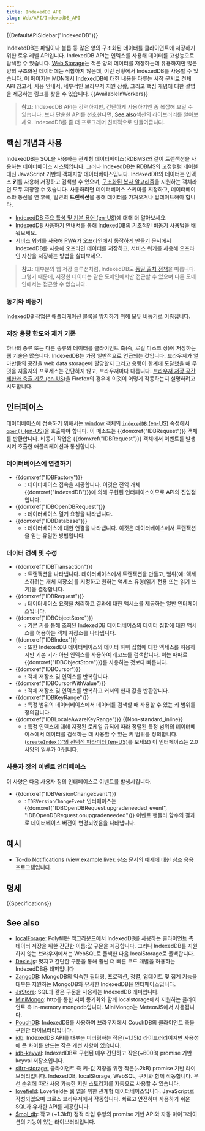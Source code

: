 ```yaml
---
title: IndexedDB API
slug: Web/API/IndexedDB_API
---
```

{{DefaultAPISidebar("IndexedDB")}}

IndexedDB는 파일이나 블롭 등 많은 양의 구조화된 데이터를 클라이언트에 저장하기 위한 로우 레벨 API입니다. IndexedDB API는 인덱스를 사용해 데이터를 고성능으로 탐색할 수 있습니다. [Web Storage](/ko/docs/Web/API/Web_Storage_API)는 적은 양의 데이터를 저장하는데 유용하지만 많은 양의 구조화된 데이터에는 적합하지 않은데, 이런 상황에서 IndexedDB를 사용할 수 있습니다. 이 페이지는 MDN에서 IndexedDB에 대한 내용을 다루는 시작 문서로 전체 API 참고서, 사용 안내서, 세부적인 브라우저 지원 상황, 그리고 핵심 개념에 대한 설명을 제공하는 링크를 찾을 수 있습니다.
{{AvailableInWorkers}}

> **참고:** IndexedDB API는 강력하지만, 간단하게 사용하기엔 좀 복잡해 보일 수 있습니다. 보다 단순한 API를 선호한다면, [See also](#see_also)섹션의 라이브러리를 알아보세요. IndexedDB를 좀 더 프로그래머 친화적으로 만들어줍니다.

## 핵심 개념과 사용

IndexedDB는 SQL을 사용하는 관계형 데이터베이스(RDBMS)와 같이 트랜잭션을 사용하는 데이터베이스 시스템입니다. 그러나 IndexedDB는 RDBMS의 고정컬럼 테이블 대신 JavaScript 기반의 객체지향 데이터베이스입니다. IndexedDB의 데이터는 인덱스 **키**를 사용해 저장하고 검색할 수 있으며, [구조화된 복사 알고리즘](/ko/docs/Web/API/Web_Workers_API/Structured_clone_algorithm)을 지원하는 객체라면 모두 저장할 수 있습니다. 사용하려면 데이터베이스 스키마를 지정하고, 데이터베이스와 통신을 연 후에, 일련의 **트랜잭션**을 통해 데이터를 가져오거나 업데이트해야 합니다.

- [IndexedDB 주요 특성 및 기본 용어 (en-US)](/ko/docs/Web/API/IndexedDB_API/Basic_Terminology)에 대해 더 알아보세요.
- [IndexedDB 사용하기](/ko/docs/Web/API/IndexedDB_API/Using_IndexedDB) 안내서를 통해 IndexedDB의 기초적인 비동기 사용법을 배워보세요.
- [서비스 워커를 사용해 PWA가 오프라인에서 동작하게 만들기](/ko/docs/Web/Progressive_web_apps/Offline_Service_workers) 문서에서 IndexedDB를 사용해 오프라인 데이터를 저장하고, 서비스 워커를 사용해 오프라인 자산을 저장하는 방법을 살펴보세요.

> **참고:** 대부분의 웹 저장 솔루션처럼, IndexedDB도 [동일 출처 정책](https://www.w3.org/Security/wiki/Same_Origin_Policy)을 따릅니다. 그렇기 때문에, 저장한 데이터는 같은 도메인에서만 접근할 수 있으며 다른 도메인에서는 접근할 수 없습니다.

### 동기와 비동기

IndexedDB 작업은 애플리케이션 블록을 방지하기 위해 모두 비동기로 이뤄집니다.

### 저장 용량 한도와 제거 기준

하나의 종류 또는 다른 종류의 데이터를 클라이언트 측(즉, 로컬 디스크 상)에 저장하는 웹 기술은 많습니다. IndexedDB는 가장 일반적으로 언급되는 것입니다. 브라우저가 얼마만큼의 공간을 web data storage에 할당할지 그리고 용량이 한계에 도달했을 때 무엇을 지울지의 프로세스는 간단하지 않고, 브라우저마다 다릅니다. [브라우저 저장 공간 제한과 축출 기준 (en-US)](/ko/docs/Web/API/IndexedDB_API/Browser_storage_limits_and_eviction_criteria)을 Firefox의 경우에 이것이 어떻게 작동하는지 설명하려고 시도합니다.

## 인터페이스

데이터베이스에 접속하기 위해서는 [window](/ko/docs/Web/API/Window) 객체의 [`indexedDB` (en-US)](/ko/docs/Web/API/indexedDB) 속성에서 [`open()` (en-US)](/ko/docs/Web/API/IDBFactory/open)을 호출해야 합니다. 이 메소드는 {{domxref("IDBRequest")}} 객체를 반환합니다. 비동기 작업은 {{domxref("IDBRequest")}} 객체에서 이벤트를 발생시켜 호출한 애플리케이션과 통신합니다.

### 데이터베이스에 연결하기

- {{domxref("IDBFactory")}}
  - : 데이터베이스 접속을 제공합니다. 이것은 전역 개체 {{domxref("indexedDB")}}에 의해 구현된 인터페이스이므로 API의 진입점입니다.
- {{domxref("IDBOpenDBRequest")}}
  - : 데이터베이스 열기 요청을 나타냅니다.
- {{domxref("IDBDatabase")}}
  - : 데이터베이스에 대한 연결을 나타냅니다. 이것은 데이터베이스에서 트랜잭션을 얻는 유일한 방법입니다.

### 데이터 검색 및 수정

- {{domxref("IDBTransaction")}}
  - : 트랜잭션을 나타냅니다. 데이터베이스에서 트랜잭션을 만들고, 범위(예: 액세스하려는 개체 저장소)를 지정하고 원하는 액세스 유형(읽기 전용 또는 읽기 쓰기)을 결정합니다.
- {{domxref("IDBRequest")}}
  - : 데이터베이스 요청을 처리하고 결과에 대한 액세스를 제공하는 일반 인터페이스입니다.
- {{domxref("IDBObjectStore")}}
  - : 기본 키를 통해 조회된 IndexedDB 데이터베이스의 데이터 집합에 대한 액세스를 허용하는 객체 저장소를 나타냅니다.
- {{domxref("IDBIndex")}}
  - : 또한 IndexedDB 데이터베이스의 데이터 하위 집합에 대한 액세스를 허용하지만 기본 키가 아닌 인덱스를 사용하여 레코드를 검색합니다. 이는 때때로 {{domxref("IDBObjectStore")}}를 사용하는 것보다 빠릅니다.
- {{domxref("IDBCursor")}}
  - : 객체 저장소 및 인덱스를 반복합니다.
- {{domxref("IDBCursorWithValue")}}
  - : 객체 저장소 및 인덱스를 반복하고 커서의 현재 값을 반환합니다.
- {{domxref("IDBKeyRange")}}
  - : 특정 범위의 데이터베이스에서 데이터를 검색할 때 사용할 수 있는 키 범위를 정의합니다.
- {{domxref("IDBLocaleAwareKeyRange")}} {{Non-standard_inline}}
  - : 특정 인덱스에 대해 지정된 로케일 규칙에 따라 정렬된 특정 범위의 데이터베이스에서 데이터를 검색하는 데 사용할 수 있는 키 범위를 정의합니다. ([`createIndex()`'의 선택적 파라미터 (en-US)](/ko/docs/Web/API/IDBObjectStore/createIndex#parameters)를 보세요) 이 인터페이스는 2.0 사양의 일부가 아닙니다.

### 사용자 정의 이벤트 인터페이스

이 사양은 다음 사용자 정의 인터페이스로 이벤트를 발생시킵니다.

- {{domxref("IDBVersionChangeEvent")}}
  - : `IDBVersionChangeEvent` 인터페이스는 {{domxref("IDBOpenDBRequest.upgradeneeded_event", "IDBOpenDBRequest.onupgradeneeded")}} 이벤트 핸들러 함수의 결과로 데이터베이스 버전이 변경되었음을 나타냅니다.

## 예시

- [To-do Notifications](https://github.com/mdn/to-do-notifications/tree/gh-pages) ([view example live](https://mdn.github.io/to-do-notifications/)): 참조 문서의 예제에 대한 참조 응용 프로그램입니다.

## 명세

{{Specifications}}

## See also

- [localForage](https://localforage.github.io/localForage/): Polyfill은 백그라운드에서 IndexedDB를 사용하는 클라이언트 측 데이터 저장을 위한 간단한 이름:값 구문을 제공합니다. 그러나 IndexedDB를 지원하지 않는 브라우저에서는 WebSQL로 폴백한 다음 localStorage로 폴백합니다.
- [Dexie.js](https://dexie.org/): 멋지고 간단한 구문을 통해 훨씬 더 빠른 코드 개발을 허용하는 IndexedDB용 래퍼입니다
- [ZangoDB](https://github.com/erikolson186/zangodb): MongoDB의 익숙한 필터링, 프로젝션, 정렬, 업데이트 및 집계 기능을 대부분 지원하는 MongoDB와 유사한 IndexedDB용 인터페이스입니다.
- [JsStore](https://jsstore.net/): SQL과 같은 구문을 사용하는 IndexedDB 래퍼입니다.
- [MiniMongo](https://github.com/mWater/minimongo): http를 통한 서버 동기화와 함께 localstorage에서 지원하는 클라이언트 측 in-memory mongodb입니다. MiniMongo는 MeteorJS에서 사용됩니다.
- [PouchDB](https://pouchdb.com): IndexedDB를 사용하여 브라우저에서 CouchDB의 클라이언트 측을 구현한 라이브러리입니다.
- [idb](https://www.npmjs.com/package/idb): IndexedDB API를 대부분 미러링하는 작은(\~1.15k) 라이브러리이지만 사용성에 큰 차이를 만드는 작은 개선 사항이 있습니다.
- [idb-keyval](https://www.npmjs.com/package/idb-keyval): IndexedDB로 구현된 매우 간단하고 작은(\~600B) promise 기반 keyval 저장소입니다.
- [sifrr-storage:](https://www.npmjs.com/package/@sifrr/storage) 클라이언트 측 키-값 저장을 위한 작은(\~2kB) promise 기반 라이브러리입니다. IndexedDB, localStorage, WebSQL, 쿠키와 함께 작동합니다. 우선 순위에 따라 사용 가능한 지원 스토리지를 자동으로 사용할 수 있습니다.
- [lovefield](https://github.com/google/lovefield): Lovefield는 웹 앱을 위한 관계형 데이터베이스입니다. JavaScript로 작성되었으며 크로스 브라우저에서 작동합니다. 빠르고 안전하며 사용하기 쉬운 SQL과 유사한 API를 제공합니다.
- [$mol_db](https://github.com/hyoo-ru/mam_mol/tree/master/db): 작고 (\~1.3kB) 정적 타입 유형의 promise 기반 API와 자동 마이그레이션의 기능이 있는 라이브러리입니다.
